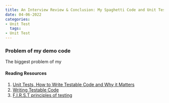 ```yaml
---
title: An Interview Review & Conclusion: My Spaghetti Code and Unit Test
date: 04-06-2022
categories:
- Unit Test
  tags:
- Unit Test
---
```


### Problem of my demo code

The biggest problem of my 


















#### Reading Resources
1. [Unit Tests, How to Write Testable Code and Why it Matters](https://www.toptal.com/qa/how-to-write-testable-code-and-why-it-matters)
2. [Writing Testable Code](https://medium.com/feedzaitech/writing-testable-code-b3201d4538eb)
3. [F.I.R.S.T principles of testing](https://medium.com/@tasdikrahman/f-i-r-s-t-principles-of-testing-1a497acda8d6)